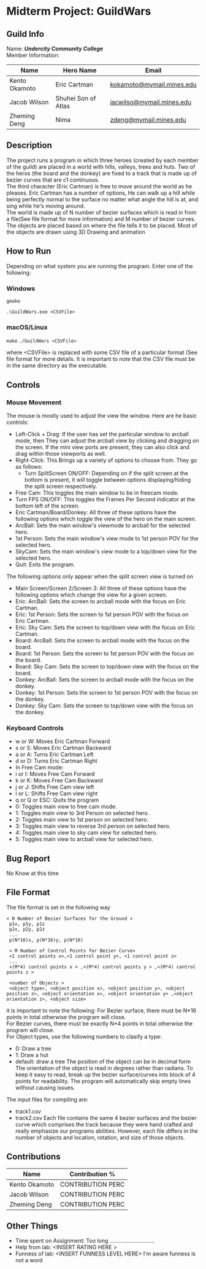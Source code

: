 # Midterm Project: GuildWars #
## Guild Info ##
Name: ***Undercity Community College***  
Member Information:

Name          | Hero Name            | Email
--------------|----------------------|--------------------------
Kento Okamoto | Eric Cartman         | kokamoto@mymail.mines.edu
Jacob Wilson  | Shuhei Son of Atlas  | jacwilso@mymail.mines.edu
Zheming Deng  | Nima                 | zdeng@mymail.mines.edu

## Description ##
The project runs a program in which three heroes (created by each member of the guild) are placed in a world with hills, valleys, trees and huts. Two of the heros (the board and the donkey) are fixed to a track that is made up of bezier curves that are c1 continuous.   
The third character (Eric Cartman) is free to move around the world as he pleases. Eric Cartman has a number of options, He can walk up a hill while being perfectly normal to the surface no matter what angle the hill is at, and sing while he's moving around.  
The world is made up of N number of bezier surfaces which is read in from a file(See file format for more information) and M number of bezier curves. The objects are placed based on where the file tells it to be placed. Most of the objects are drawn using 3D Drawing and animation

## How to Run ##
Depending on what system you are running the program. Enter one of the following:
### Windows ###
`gmake`

`.\GuildWars.exe <CSVFile>`
### macOS/Linux ###
`make`
`./GuildWars <CSVFile>`

where \<CSVFile\> is replaced with some CSV file of a particular format (See file format for more details. It is important to note that the CSV file must be in the same directory as the executable. 

## Controls ##
### Mouse Movement ###
The mouse is mostly used to adjust the view the window. Here are he basic controls:
 * Left-Click + Drag: If the user has set the particular window to arcball mode, then They can adjust the arcball view by clicking and dragging on the screen. If the mini view ports are present, they can also click and drag within those viewports as well.
 * Right-Click: This Brings up a variety of options to choose from. They go as follows:
	* Turn SplitScreen ON/OFF: Depending on if the split screen at the bottom is present, it will toggle between options displaying/hiding the split screen respectively.
  * Free Cam: This toggles the main window to be in freecam mode.
  * Turn FPS ON/OFF: This toggles the Frames Per Second indicator at the bottom left of the screen.
  * Eric Cartman/Board/Donkey: All three of these options have the following options which toggle the view of the hero on the main screen.
   * ArcBall: Sets the main window's viewmode to arcball for the selected hero.
   * 1st Person: Sets the main window's view mode to 1st person POV for the selected hero.
   * SkyCam: Sets the main window's view mode to a top/down view for the selected hero.
  * Quit: Exits the program.

The following options only appear when the split screen view is turned on
  * Main Screen/Screen 2/Screen 3: All three of these options have the following options which change the view for a given screen.
   * Eric: ArcBall: Sets the screen to arcball mode with the focus on Eric Cartman.
   * Eric: 1st Person: Sets the screen to 1st person POV with the focus on Eric Cartman.
   * Eric: Sky Cam: Sets the screen to top/down view with the focus on Eric Cartman.
   * Board: ArcBall: Sets the screen to arcball mode with the focus on the board.
   * Board: 1st Person: Sets the screen to 1st person POV with the focus on the board.
   * Board: Sky Cam: Sets the screen to top/down view with the focus on the board.
   * Donkey: ArcBall: Sets the screen to arcball mode with the focus on the donkey.
   * Donkey: 1st Person: Sets the screen to 1st person POV with the focus on the donkey.
   * Donkey: Sky Cam: Sets the screen to top/down view with the focus on the donkey.

### Keyboard Controls ###
 * w or W: Moves Eric Cartman Forward
 * s or S: Moves Eric Cartman Backward
 * a or A: Turns Eric Cartman Left
 * d or D: Turns Eric Cartman Right
 * In Free Cam mode:
 * i or I: Moves Free Cam Forward
 * k or K: Moves Free Cam Backward
 * j or J: Shifts Free Cam view left
 * l or L: Shifts Free Cam view right
 * q or Q or ESC: Quits the program
 * 0: Toggles main view to free cam mode.
 * 1: Toggles main view to 3rd Person on selected hero.
 * 2: Toggles main view to 1st person on selected hero.
 * 3: Toggles main view to reverse 3rd person on selected hero.
 * 4: Toggles main view to sky cam view for selected hero.
 * 5: Toggles main view to arcball view for selected hero.

## Bug Report ##
No Know at this time

## File Format ##
The file format is set in the following way
```
< N Number of Bezier Surfaces for the Ground >
 p1x, p1y, p1z
 p2x, p2y, p2z
 ...
 p(N*16)x, p(N*16)y, p(N*16)

 < M Number of Control Points for Bezier Curve>
 <1 control points x>,<1 control point y>, <1 control point z>
 ...
 <(M*4) control points x > ,<(M*4) control points y > ,<(M*4) control points z > 

 <number of Objects >
 <object type>, <object position x>, <object position y>, <object position z>, <object orientation x>, <object orientation y> ,<object orientation z>, <object size>
```
it is important to note the following:
For Bezier surface, there must be N\*16 points in total otherwise the program will close.  
For Bezier curves, there must be exactly N\*4 points in total otherwise the program will close.  
For Object types, use the following numbers to clasify a type:  
 * 0: Draw a tree
 * 1: Draw a hut
 * default: draw a tree
The position of the object can be in decimal form
The orientation of the object is read in degrees rather than radians. 
To keep it easy to read, break up the bezier surface/curves into block of 4 points for readability. The program will automatically skip empty lines without causing issues.

The input files for compiling are:
 * track1.csv
 * track2.csv
Each file contains the same 4 bezier surfaces and the bezier curve which comprises the track because they were hand crafted and really emphasize our programs abilities. However, each file differs in the number of objects and location, rotation, and size of those objects. 

## Contributions ##
Name          | Contribution %       
--------------|----------------------
Kento Okamoto | CONTRIBUTION PERC         
Jacob Wilson  | CONTRIBUTION PERC  
Zheming Deng  | CONTRIBUTION PERC    


## Other Things ##
* Time spent on Assignment: Too long .............................
* Help from lab: \<INSERT RATING HERE \>
* Funness of lab: \<INSERT FUNNESS LEVEL HERE\> I'm aware funness is not a word
